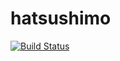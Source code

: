 # hatsushimo

[![Build Status](https://travis-ci.org/if1live/hatsushimo.svg?branch=master)](https://travis-ci.org/if1live/hatsushimo)

